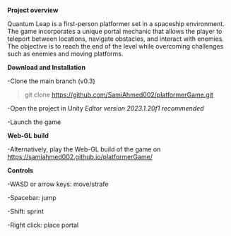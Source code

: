 **Project overview**

Quantum Leap is a first-person platformer set in a spaceship environment. The game incorporates a unique portal mechanic that allows the player to teleport between locations, navigate obstacles, and interact with enemies. The objective is to reach the end of the level while overcoming challenges such as enemies and moving platforms.

**Download and Installation**

-Clone the main branch (v0.3)
>git clone https://github.com/SamiAhmed002/platformerGame.git

-Open the project in Unity
*Editor version 2023.1.20f1 recommended*

-Launch the game

**Web-GL build**

-Alternatively, play the Web-GL build of the game on https://samiahmed002.github.io/platformerGame/

**Controls**

-WASD or arrow keys: move/strafe

-Spacebar: jump

-Shift: sprint

-Right click: place portal
